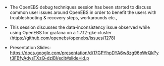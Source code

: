 - The OpenEBS debug techniques session has been started to discuss common user issues around OpenEBS in 
order to benefit the users with troubleshooting & recovery steps, workarounds etc., 

- This session discusses the data-inconsistency issue observed while using OpenEBS for grafana on a 1.7.12-gke 
cluster (https://github.com/openebs/openebs/issues/1278)

- Presentation Slides: https://docs.google.com/presentation/d/17GPYhpDYA6w8zg96pWrQkPyt3FBfyAdysTXzQ-dziBI/edit#slide=id.p


